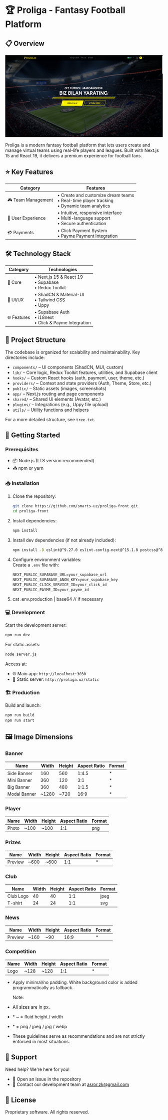 # 🏆 Proliga - Fantasy Football Platform

## 📋 Overview

![Desktop Home Page](./public/Screenshot.png)

Proliga is a modern fantasy football platform that lets users create and manage virtual teams using real-life players and leagues. Built with Next.js 15 and React 19, it delivers a premium experience for football fans.

## ⭐ Key Features

| Category           | Features                                                                                      |
| ------------------ | --------------------------------------------------------------------------------------------- |
| 🎮 Team Management | • Create and customize dream teams<br>• Real-time player tracking<br>• Dynamic team analytics |
| 🌟 User Experience | • Intuitive, responsive interface<br>• Multi-language support<br>• Secure authentication      |
| 💳 Payments        | • Click Payment System<br>• Payme Payment Integration                                         |

## 🛠️ Technology Stack

| Category    | Technologies                                                                                 |
| ----------- | ---------------------------------------------------------------------------------------------|
| 🔧 Core     | • Next.js 15 & React 19<br>• Supabase<br>• Redux Toolkit                                     |
| 🎨 UI/UX    | • ShadCN & Material-UI<br>• Tailwind CSS<br>• Uppy                                           |
| 🌐 Features | • Supabase Auth<br>• i18next<br>• Click & Payme Integration                                  |

## 📂 Project Structure

The codebase is organized for scalability and maintainability. Key directories include:

- `components/` – UI components (ShadCN, MUI, custom)
- `lib/` – Core logic, Redux Toolkit features, utilities, and Supabase client
- `hooks/` – Custom React hooks (auth, payment, user, theme, etc.)
- `providers/` – Context and state providers (Auth, Theme, Store, etc.)
- `public/` – Static assets (images, screenshots)
- `app/` – Next.js routing and page components
- `shared/` – Shared UI elements (Avatar, etc.)
- `plugins/` – Integrations (e.g., Uppy file upload)
- `utils/` – Utility functions and helpers

For a more detailed structure, see `tree.txt`.

## 🚀 Getting Started

### Prerequisites

- 📦 Node.js (LTS version recommended)
- 📥 npm or yarn

### 📥 Installation

1. Clone the repository:

   ```bash
   git clone https://github.com/smarts-uz/proliga-front.git
   cd proliga-front
   ```

2. Install dependencies:

   ```bash
   npm install
   ```

3. Install dev dependencies (if not already included):

   ```bash
   npm install -D eslint@^9.27.0 eslint-config-next@^15.1.8 postcss@^8.5.3 prettier@^3.5.3 prettier-plugin-tailwindcss@^0.6.11 tailwindcss@^4.1.7
   ```

4. Configure environment variables:  
   Create a `.env` file with:

   ```env
   NEXT_PUBLIC_SUPABASE_URL=your_supabase_url
   NEXT_PUBLIC_SUPABASE_ANON_KEY=your_supabase_key
   NEXT_PUBLIC_CLICK_SERVICE_ID=your_click_id
   NEXT_PUBLIC_PAYME_ID=your_payme_id
   ```
5. cat .env.production | base64 // if necessary

### 💻 Development

Start the development server:

```bash
npm run dev
```

For static assets:

```bash
node server.js
```

Access at:

- 🌐 Main app: `http://localhost:3030`
- 📁 Static server: `http://proliga.uz/static`

### 🏗️ Production

Build and launch:

```bash
npm run build
npm run start
```

## 🖼️ Image Dimensions

### Banner

| Name         | Width | Height | Aspect Ratio | Format |
| ------------ | ----- | ------ | ------------ | ------ |
| Side Banner  | 160   | 560    | 1:4.5        | \*     |
| Mini Banner  | 360   | 120    | 3:1          | \*     |
| Big Banner   | 360   | 480    | 1:1.5        | \*     |
| Modal Banner | ~1280 | ~720   | 16:9         | \*     |

### Player

| Name  | Width | Height | Aspect Ratio | Format |
| ----- | ----- | ------ | ------------ | ------ |
| Photo | ~100  | ~100   | 1:1          | png    |

### Prizes

| Name    | Width | Height | Aspect Ratio | Format |
| ------- | ----- | ------ | ------------ | ------ |
| Preview | ~600  | ~600   | 1:1          | \*     |

### Club

| Name      | Width | Height | Aspect Ratio | Format |
| --------- | ----- | ------ | ------------ | ------ |
| Club Logo | 40    | 40     | 1:1          | jpeg   |
| T-shirt   | 24    | 24     | 1:1          | svg    |

### News

| Name    | Width | Height | Aspect Ratio | Format |
| ------- | ----- | ------ | ------------ | ------ |
| Preview | ~160  | ~90    | 16:9         | \*     |

### Competition

| Name | Width | Height | Aspect Ratio | Format |
| ---- | ----- | ------ | ------------ | ------ |
| Logo | ~128  | ~128   | 1:1          | \*     |

- Apply minimal/no padding. White background color is added programmatically as fallback.

  Note:

- All sizes are in px.
- \* ~ = fluid height / width
- \* = png / jpeg / jpg / webp
- These guidelines serve as recommendations and are not strictly enforced in most situations.

## 🤝 Support

Need help? We're here for you!

- 📝 Open an issue in the repository
- 📧 Contact our development team at <asror.zk@gmail.com>

## 📄 License

Proprietary software. All rights reserved.

